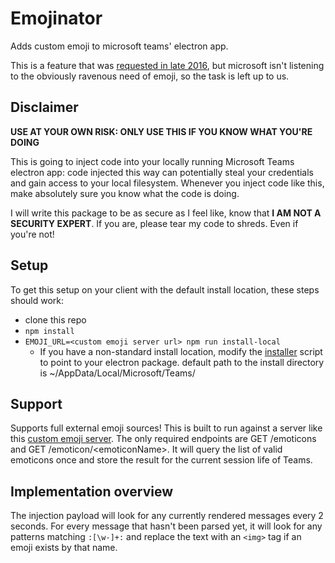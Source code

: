 # Emojinator

Adds custom emoji to microsoft teams' electron app.

This is a feature that was [requested in late 2016](https://microsoftteams.uservoice.com/forums/555103-public/suggestions/16934329-allow-adding-custom-emoji-memes-gifs-reactions), but microsoft isn't listening to the obviously ravenous need of emoji, so the task is left up to us.

## Disclaimer

**USE AT YOUR OWN RISK: ONLY USE THIS IF YOU KNOW WHAT YOU'RE DOING**

This is going to inject code into your locally running Microsoft Teams electron app: code injected this way can potentially steal your credentials and gain access to your local filesystem. Whenever you inject code like this, make absolutely sure you know what the code is doing.

I will write this package to be as secure as I feel like, know that **I AM NOT A SECURITY EXPERT**. If you are, please tear my code to shreds. Even if you're not!

## Setup

To get this setup on your client with the default install location, these steps should work:

* clone this repo
* `npm install`
* `EMOJI_URL=<custom emoji server url> npm run install-local`
  * If you have a non-standard install location, modify the [installer](./installer.sh) script to point to your electron package. default path to the install directory is ~/AppData/Local/Microsoft/Teams/

## Support

Supports full external emoji sources! This is built to run against a server like this [custom emoji server](https://github.com/dsmiller95/custom-emoji-server). The only required endpoints are GET /emoticons and GET /emoticon/\<emoticonName\>. It will query the list of valid emoticons once and store the result for the current session life of Teams.

## Implementation overview

The injection payload will look for any currently rendered messages every 2 seconds. For every message that hasn't been parsed yet, it will look for any patterns matching `:[\w-]+:` and replace the text with an `<img>` tag if an emoji exists by that name.